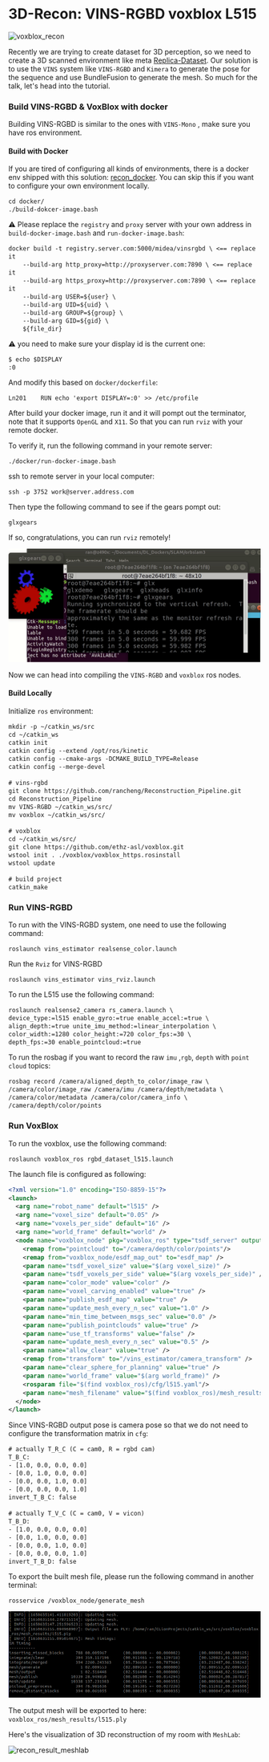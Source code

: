 # 3D-Recon: VINS-RGBD voxblox L515

![voxblox_recon](imgs/voxblox_recon.gif "voxblox_recon")

Recently we are trying to create dataset for 3D perception, so we need to create a 3D scanned environment like meta [Replica-Dataset](https://github.com/facebookresearch/Replica-Dataset). Our solution is to use the `VINS` system like `VINS-RGBD` and `Kimera` to generate the pose for the sequence and use BundleFusion to generate the mesh. So much for the talk, let's head into the tutorial.

### Build VINS-RGBD & VoxBlox with docker

Building VINS-RGBD is similar to the ones with `VINS-Mono` , make sure you have ros environment. 

#### Build with Docker

If you are tired of configuring all kinds of environments, there is a docker env shipped with this solution:  [recon_docker](http://rancheng.github.io). You can skip this if you want to configure your own environment locally.

```shell
cd docker/
./build-dokcer-image.bash
```

:warning: Please replace the `registry` and `proxy` server with your own address in `build-docker-image.bash` and `run-docker-image.bash`:

```shell
docker build -t registry.server.com:5000/midea/vinsrgbd \ <== replace it
    --build-arg http_proxy=http://proxyserver.com:7890 \ <== replace it
    --build-arg https_proxy=http://proxyserver.com:7890 \ <== replace it
    --build-arg USER=${user} \
    --build-arg UID=${uid} \
    --build-arg GROUP=${group} \
    --build-arg GID=${gid} \
    ${file_dir}
```

:warning: you need to make sure your display id is the current one:

```shell
$ echo $DISPLAY
:0
```

And modify this based on `docker/dockerfile`:

```shell
Ln201    RUN echo 'export DISPLAY=:0' >> /etc/profile
```

After build your docker image, run it and it will pompt out the terminator, note that it supports `OpenGL` and `X11`. So that you can run `rviz` with your remote docker.



To verify it, run the following command in your remote server:

```shell
./docker/run-docker-image.bash
```

ssh to remote server in your local computer:

```shell
ssh -p 3752 work@server.address.com
```

Then type the following command to see if the gears pompt out:

```shell
glxgears
```

If so, congratulations, you can run `rviz` remotely!

![dl_docker_gl_app](imgs/dl_docker_gl_app.gif)

Now we can head into compiling the `VINS-RGBD` and `voxblox` ros nodes.



#### Build Locally

Initialize `ros` environment:

```shell
mkdir -p ~/catkin_ws/src
cd ~/catkin_ws
catkin init
catkin config --extend /opt/ros/kinetic
catkin config --cmake-args -DCMAKE_BUILD_TYPE=Release
catkin config --merge-devel

# vins-rgbd
git clone https://github.com/rancheng/Reconstruction_Pipeline.git
cd Reconstruction_Pipeline
mv VINS-RGBD ~/catkin_ws/src/
mv voxblox ~/catkin_ws/src/

# voxblox
cd ~/catkin_ws/src/
git clone https://github.com/ethz-asl/voxblox.git
wstool init . ./voxblox/voxblox_https.rosinstall
wstool update

# build project
catkin_make
```



### Run VINS-RGBD

To run with the VINS-RGBD system, one need to use the following command:

```shell
roslaunch vins_estimator realsense_color.launch
```

Run the `Rviz` for VINS-RGBD

```shell
roslaunch vins_estimator vins_rviz.launch
```

To run the L515 use the following command:

```shell
roslaunch realsense2_camera rs_camera.launch \
device_type:=l515 enable_gyro:=true enable_accel:=true \
align_depth:=true unite_imu_method:=linear_interpolation \
color_width:=1280 color_height:=720 color_fps:=30 \
depth_fps:=30 enable_pointcloud:=true
```

To run the rosbag if you want to record the raw `imu` ,`rgb`, `depth` with `point cloud` topics:

```shell
rosbag record /camera/aligned_depth_to_color/image_raw \
/camera/color/image_raw /camera/imu /camera/depth/metadata \
/camera/color/metadata /camera/color/camera_info \
/camera/depth/color/points
```

### Run VoxBlox

To run the voxblox, use the following command:

```shell
roslaunch voxblox_ros rgbd_dataset_l515.launch
```

The launch file is configured as following:

```xml
<?xml version="1.0" encoding="ISO-8859-15"?>
<launch>
  <arg name="robot_name" default="l515" />
  <arg name="voxel_size" default="0.05" />
  <arg name="voxels_per_side" default="16" />
  <arg name="world_frame" default="world" />
  <node name="voxblox_node" pkg="voxblox_ros" type="tsdf_server" output="screen" args="--alsologtostderr" clear_params="true">
    <remap from="pointcloud" to="/camera/depth/color/points"/>
    <remap from="voxblox_node/esdf_map_out" to="esdf_map" />
    <param name="tsdf_voxel_size" value="$(arg voxel_size)" />
    <param name="tsdf_voxels_per_side" value="$(arg voxels_per_side)" />
    <param name="color_mode" value="color" />
    <param name="voxel_carving_enabled" value="true" />
    <param name="publish_esdf_map" value="true" />
    <param name="update_mesh_every_n_sec" value="1.0" />
    <param name="min_time_between_msgs_sec" value="0.0" />
    <param name="publish_pointclouds" value="true" />
    <param name="use_tf_transforms" value="false" />
    <param name="update_mesh_every_n_sec" value="0.5" />
    <param name="allow_clear" value="true" />
    <remap from="transform" to="/vins_estimator/camera_transform" />
    <param name="clear_sphere_for_planning" value="true" />
    <param name="world_frame" value="$(arg world_frame)" />
    <rosparam file="$(find voxblox_ros)/cfg/l515.yaml"/>
    <param name="mesh_filename" value="$(find voxblox_ros)/mesh_results/l515.ply" />
  </node>
</launch>
```

Since VINS-RGBD output pose is camera pose so that we do not need to configure the transformation matrix in `cfg`:

```shell
# actually T_R_C (C = cam0, R = rgbd cam)
T_B_C:
- [1.0, 0.0, 0.0, 0.0]
- [0.0, 1.0, 0.0, 0.0]
- [0.0, 0.0, 1.0, 0.0]
- [0.0, 0.0, 0.0, 1.0]
invert_T_B_C: false

# actually T_V_C (C = cam0, V = vicon)
T_B_D:
- [1.0, 0.0, 0.0, 0.0]
- [0.0, 1.0, 0.0, 0.0]
- [0.0, 0.0, 1.0, 0.0]
- [0.0, 0.0, 0.0, 1.0]
invert_T_B_D: false
```

To export the built mesh file, please run the following command in another terminal:

```shell
rosservice /voxblox_node/generate_mesh
```

![](imgs/mesh_save_l515.png)

The output mesh will be exported to here:  `voxblox_ros/mesh_results/l515.ply`

Here's the visualization of 3D reconstruction of my room with `MeshLab`:

![recon_result_meshlab](imgs/recon_result_meshlab_voxblox.gif)
